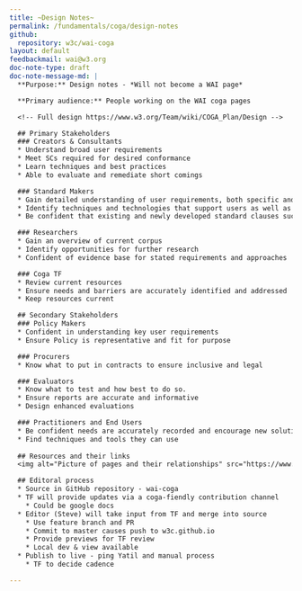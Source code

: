 ```yaml
---
title: ~Design Notes~
permalink: /fundamentals/coga/design-notes
github:
  repository: w3c/wai-coga
layout: default
feedbackmail: wai@w3.org
doc-note-type: draft
doc-note-message-md: |
  **Purpose:** Design notes - *Will not become a WAI page*

  **Primary audience:** People working on the WAI coga pages

  <!-- Full design https://www.w3.org/Team/wiki/COGA_Plan/Design -->

  ## Primary Stakeholders
  ### Creators & Consultants
  * Understand broad user requirements
  * Meet SCs required for desired conformance
  * Learn techniques and best practices
  * Able to evaluate and remediate short comings

  ### Standard Makers
  * Gain detailed understanding of user requirements, both specific and commonalities
  * Identify techniques and technologies that support users as well as gaps that need to be filled
  * Be confident that existing and newly developed standard clauses successfully meet coga user requirements 

  ### Researchers
  * Gain an overview of current corpus
  * Identify opportunities for further research
  * Confident of evidence base for stated requirements and approaches

  ### Coga TF
  * Review current resources
  * Ensure needs and barriers are accurately identified and addressed
  * Keep resources current 

  ## Secondary Stakeholders
  ### Policy Makers
  * Confident in understanding key user requirements
  * Ensure Policy is representative and fit for purpose

  ### Procurers
  * Know what to put in contracts to ensure inclusive and legal

  ### Evaluators
  * Know what to test and how best to do so.
  * Ensure reports are accurate and informative
  * Design enhanced evaluations

  ### Practitioners and End Users
  * Be confident needs are accurately recorded and encourage new solutions
  * Find techniques and tools they can use
 
  ## Resources and their links
  <img alt="Picture of pages and their relationships" src="https://www.w3.org/Team/wiki/images/5/5d/Coga.svg" />

  ## Editoral process
  * Source in GitHub repository - wai-coga
  * TF will provide updates via a coga-fiendly contribution channel
    * Could be google docs
  * Editor (Steve) will take input from TF and merge into source
    * Use feature branch and PR
    * Commit to master causes push to w3c.github.io
    * Provide previews for TF review
    * Local dev & view available
  * Publish to live - ping Yatil and manual process
    * TF to decide cadence

---
```


